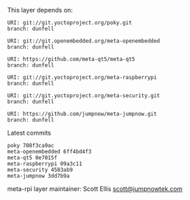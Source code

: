 This layer depends on:

    URI: git://git.yoctoproject.org/poky.git
    branch: dunfell

    URI: git://git.openembedded.org/meta-openembedded
    branch: dunfell

    URI: https://github.com/meta-qt5/meta-qt5
    branch: dunfell

    URI: git://git.yoctoproject.org/meta-raspberrypi
    branch: dunfell

    URI: git://git.yoctoproject.org/meta-security.git
    branch: dunfell

    URI: https://github.com/jumpnow/meta-jumpnow.git
    branch: dunfell

Latest commits

    poky 708f3ca9ac
    meta-openembedded 6ff4bd4f3
    meta-qt5 0e7015f
    meta-raspberrypi 09a3c11
    meta-security 4583ab9
    meta-jumpnow 3dd7b9a

meta-rpi layer maintainer: Scott Ellis <scott@jumpnowtek.com>

